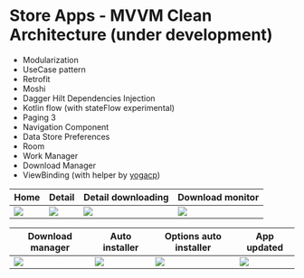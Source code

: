 # Store Apps - MVVM Clean Architecture (under development)

- Modularization
- UseCase pattern
- Retrofit
- Moshi
- Dagger Hilt Dependencies Injection
- Kotlin flow (with stateFlow experimental)
- Paging 3
- Navigation Component
- Data Store Preferences
- Room
- Work Manager
- Download Manager
- ViewBinding (with helper by [yogacp](https://github.com/yogacp/android-viewbinding))

|Home|Detail|Detail downloading|Download monitor|
|--|--|--|--|
|![](https://raw.githubusercontent.com/utsmannn/store-apps-mvvm-clean-architecture/master/images/home.png)|![](https://raw.githubusercontent.com/utsmannn/store-apps-mvvm-clean-architecture/master/images/detail.png)|![](https://raw.githubusercontent.com/utsmannn/store-apps-mvvm-clean-architecture/master/images/detail_download.png)|![](https://raw.githubusercontent.com/utsmannn/store-apps-mvvm-clean-architecture/master/images/download_monitor.png)|

|Download manager|Auto installer|Options auto installer|App updated|
|--|--|--|--|
|![](https://raw.githubusercontent.com/utsmannn/store-apps-mvvm-clean-architecture/master/images/download_manager.png)|![](https://raw.githubusercontent.com/utsmannn/store-apps-mvvm-clean-architecture/master/images/installer.png)|![](https://raw.githubusercontent.com/utsmannn/store-apps-mvvm-clean-architecture/master/images/options_installer.png)|![](https://raw.githubusercontent.com/utsmannn/store-apps-mvvm-clean-architecture/master/images/updated.png)|
